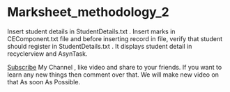 # Marksheet_methodology_2
Insert student details in StudentDetails.txt .  Insert marks in CEComponent.txt file and before inserting record in file, verify that student should register in StudentDetails.txt . It displays student detail in recyclerview and AsynTask. 

<a href="https://www.youtube.com/channel/UCV8auqEr_jx606MqyeyIPpw?sub_confirmation=1">Subscribe</a> My Channel , like video and share to your friends. If you want to learn any new things then comment over that. We will make new video on that As soon As Possible.
